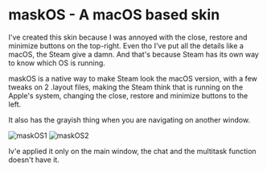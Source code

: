 # maskOS - A macOS based skin

I've created this skin because I was annoyed with the close, restore and minimize buttons on the top-right. Even tho I've put all the details like a macOS, the Steam give a damn. And that's because Steam has its own way to know which OS is running.

maskOS is a native way to make Steam look the macOS version, with a few tweaks on 2 .layout files, making the Steam think that is running on the Apple's system, changing the close, restore and minimize buttons to the left.

It also has the grayish thing when you are navigating on another window.

![maskOS1](https://user-images.githubusercontent.com/51508868/59631528-6d481e00-911e-11e9-9738-befa0d673dc9.png)
![maskOS2](https://user-images.githubusercontent.com/51508868/59631539-733dff00-911e-11e9-8768-5a6ed7367894.png)

Iv'e applied it only on the main window, the chat and the multitask function doesn't have it.
